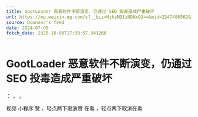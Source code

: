 ```yaml
---
title: GootLoader 恶意软件不断演变，仍通过 SEO 投毒造成严重破坏
url: https://mp.weixin.qq.com/s?__biz=MzkzNDIzNDUxOQ==&mid=2247486562&idx=3&sn=b1d260e347fc3eecfb0d307c6e40ad7d
source: Doonsec's feed
date: 2024-07-08
fetch_date: 2025-10-06T17:39:57.341266
---
```


# GootLoader 恶意软件不断演变，仍通过 SEO 投毒造成严重破坏

：
，
。

视频
小程序
赞
，轻点两下取消赞
在看
，轻点两下取消在看